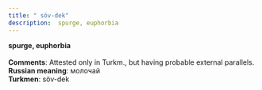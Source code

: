 ```yaml
---
title: " söv-dek"
description:  spurge, euphorbia
---
```

<p data-pagefind-weight="0.5">
<strong> spurge, euphorbia</strong><br><br>
<strong>Comments</strong>:  Attested only in Turkm., but having probable external parallels.<br>
<strong>Russian meaning</strong>:  молочай<br>
<strong>Turkmen</strong>:  söv-dek<br>

</p>
